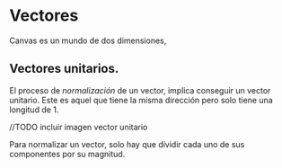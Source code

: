 # Vectores

Canvas es un mundo de dos dimensiones, 

## Vectores unitarios.

El proceso de *normalización* de un vector, implica conseguir un vector unitario. Este es aquel que tiene la misma dirección pero solo tiene una longitud de 1.

//TODO incluir imagen vector unitario

Para normalizar un vector, solo hay que dividir cada uno de sus componentes por su magnitud.